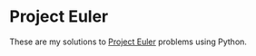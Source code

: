 # Project Euler

These are my solutions to [Project Euler](http://projecteuler.net/) problems using Python.
